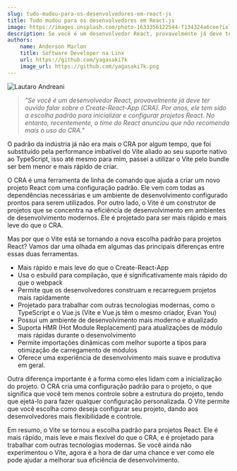 ```yaml
---
slug: tudo-mudou-para-os-desenvolvedores-em-react-js
title: Tudo mudou para os desenvolvedores em React.js
image: https://images.unsplash.com/photo-1633356122544-f134324a6cee?ixlib=rb-4.0.3&ixid=MnwxMjA3fDB8MHxwaG90by1wYWdlfHx8fGVufDB8fHx8&auto=format&fit=crop&w=1170&q=80
description: Se você é um desenvolvedor React, provavelmente já deve ter ouvido falar sobre o Create-React-App (CRA).
authors:
    name: Anderson Marlon
    title: Software Developer na Linx
    url: https://github.com/yagasaki7k
    image_url: https://github.com/yagasaki7k.png
---
```


![](https://images.unsplash.com/photo-1633356122544-f134324a6cee?ixlib=rb-4.0.3&ixid=MnwxMjA3fDB8MHxwaG90by1wYWdlfHx8fGVufDB8fHx8&auto=format&fit=crop&w=1170&q=80 "Lautaro Andreani")

> _"Se você é um desenvolvedor React, provavelmente já deve ter ouvido falar sobre o Create-React-App (CRA). Por anos, ele tem sido a escolha padrão para inicializar e configurar projetos React. No entanto, recentemente, o time do React anunciou que não recomenda mais o uso do CRA."_

O padrão da indústria já não era mais o CRA por algum tempo, que foi substituído pela performance imbatível do Vite aliado ao seu suporte nativo ao TypeScript, isso até mesmo para mim, passei a utilizar o Vite pelo bundle ser bem menor e mais rápido de criar.

O CRA é uma ferramenta de linha de comando que ajuda a criar um novo projeto React com uma configuração padrão. Ele vem com todas as dependências necessárias e um ambiente de desenvolvimento configurado prontos para serem utilizados. Por outro lado, o Vite é um construtor de projetos que se concentra na eficiência de desenvolvimento em ambientes de desenvolvimento modernos. Ele é projetado para ser mais rápido e mais leve do que o CRA.

Mas por que o Vite está se tornando a nova escolha padrão para projetos React? Vamos dar uma olhada em algumas das principais diferenças entre essas duas ferramentas.

- Mais rápido e mais leve do que o Create-React-App
- Usa o esbuild para compilação, que é significativamente mais rápido do que o webpack
- Permite que os desenvolvedores construam e recarreguem projetos mais rapidamente
- Projetado para trabalhar com outras tecnologias modernas, como o TypeScript e o Vue.js (Vite e Vue.js têm o mesmo criador, Evan You)
- Possui um ambiente de desenvolvimento mais moderno e atualizado
- Suporta HMR (Hot Module Replacement) para atualizações de módulo mais rápidas durante o desenvolvimento
- Permite importações dinâmicas com melhor suporte a tipos para otimização de carregamento de módulos
- Oferece uma experiência de desenvolvimento mais suave e produtiva em geral.

Outra diferença importante é a forma como eles lidam com a inicialização do projeto. O CRA cria uma configuração padrão para o projeto, o que significa que você tem menos controle sobre a estrutura do projeto, tendo que ejetá-lo para fazer qualquer configuração personalizada. O Vite permite que você escolha como deseja configurar seu projeto, dando aos desenvolvedores mais flexibilidade e controle.

Em resumo, o Vite se tornou a escolha padrão para projetos React. Ele é mais rápido, mais leve e mais flexível do que o CRA, e é projetado para trabalhar com outras tecnologias modernas. Se você ainda não experimentou o Vite, agora é a hora de dar uma chance e ver como ele pode ajudar a melhorar sua eficiência de desenvolvimento.